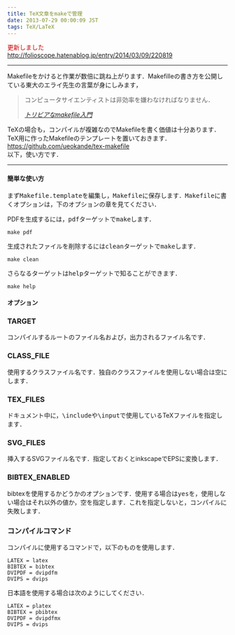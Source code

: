 ```yaml
---
title: TeX文章をmakeで管理
date: 2013-07-29 00:00:09 JST
tags: TeX/LaTeX
---
```


<span style="color: #cc0000">更新しました</span>  
[http://folioscope\.hatenablog\.jp/entry/2014/03/09/220819](http://folioscope.hatenablog.jp/entry/2014/03/09/220819)



* * *

Makefileをかけると作業が数倍に跳ね上がります．Makefilleの書き方を公開している東大のエライ先生の言葉が身にしみます，

> コンピュータサイエンティストは非効率を嫌わなければなりません．
> 
> <cite>[トリビアなmakefile入門](http://www.jsk.t.u-tokyo.ac.jp/~k-okada/makefile/)</cite>

TeXの場合も，コンパイルが複雑なのでMakefileを書く価値は十分あります．TeX用に作ったMakefileのテンプレートを置いておきます．  
[https://github\.com/ueokande/tex\-makefile](https://github.com/ueokande/tex-makefile)  
以下，使い方です．

* * *

#### 簡単な使い方

まず<span style="font-family:monospace">Makefile.template</span>を編集し，<span style="font-family:monospace">Makefile</span>に保存します．<span style="font-family:monospace">Makefile</span>に書くオプションは，下のオプションの章を見てください．

PDFを生成するには，<span style="font-family:monospace">pdf</span>ターゲットで<span style="font-family:monospace">make</span>します．

```
make pdf
```

生成されたファイルを削除するには<span style="font-family:monospace">clean</span>ターゲットで<span style="font-family:monospace">make</span>します．

```
make clean
```

さらなるターゲットは<span style="font-family:monospace">help</span>ターゲットで知ることができます．

```
make help
```

#### オプション

### TARGET

コンパイルするルートのファイル名および，出力されるファイル名です．

### CLASS\_FILE

使用するクラスファイル名です．独自のクラスファイルを使用しない場合は空にします．

### TEX\_FILES

ドキュメント中に，<span style="font-family:monospace">\include</span>や<span style="font-family:monospace">\input</span>で使用しているTeXファイルを指定します．

### SVG\_FILES

挿入するSVGファイル名です．指定しておくとinkscapeでEPSに変換します．

### BIBTEX\_ENABLED

bibtexを使用するかどうかのオプションです．使用する場合は<span style="font-family:monospace">yes</span>を，使用しない場合はそれ以外の値か，空を指定します．これを指定しないと，コンパイルに失敗します．

### コンパイルコマンド

コンパイルに使用するコマンドで，以下のものを使用します．

```make
LATEX = latex
BIBTEX = bibtex
DVIPDF = dvipdfm
DVIPS = dvips
```

日本語を使用する場合は次のようにしてください．

```make
LATEX = platex
BIBTEX = pbibtex
DVIPDF = dvipdfmx
DVIPS = dvips
```

